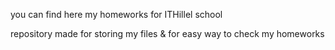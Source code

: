you can find here my homeworks for ITHillel school

repository made for storing my files & for easy way to check my homeworks
